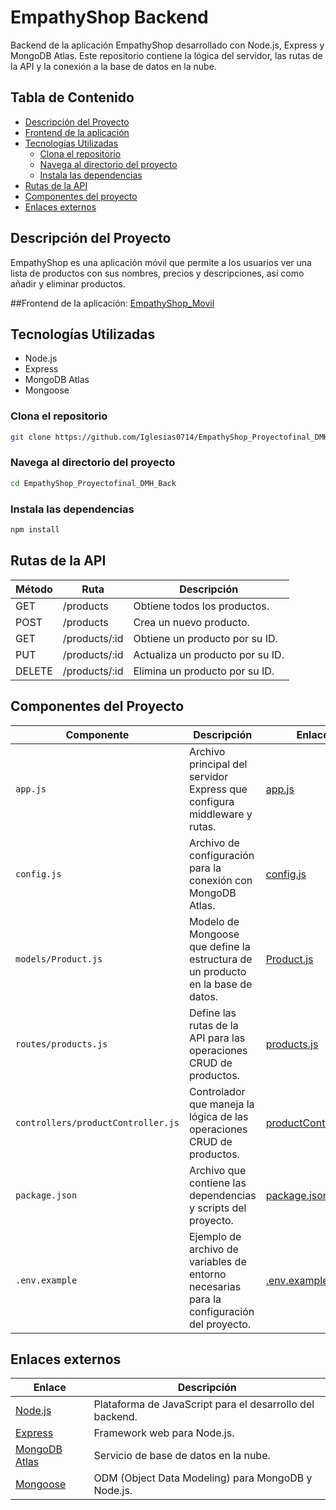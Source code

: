 # EmpathyShop Backend

Backend de la aplicación EmpathyShop desarrollado con Node.js, Express y MongoDB Atlas. Este repositorio contiene la lógica del servidor, las rutas de la API y la conexión a la base de datos en la nube.

## Tabla de Contenido

- [Descripción del Proyecto](#descripción-del-proyecto)
- [Frontend de la aplicación](#Frontend-de-la-aplicación)
- [Tecnologías Utilizadas](#tecnologías-utilizadas)
  - [Clona el repositorio](#clona-el-repositorio)
  - [Navega al directorio del proyecto](#navega-al-directorio-del-proyecto)
  - [Instala las dependencias](#instala-las-dependencias)
- [Rutas de la API](#rutas-de-la-api)
- [Componentes del proyecto](#Componentes-del-proyecto)
- [Enlaces externos](#enlaces-externos)

## Descripción del Proyecto

EmpathyShop es una aplicación móvil que permite a los usuarios ver una lista de productos con sus nombres, precios y descripciones, así como añadir y eliminar productos.

##Frontend de la aplicación:
 [EmpathyShop_Movil](https://github.com/Iglesias0714/EmpathyShop_Movil)


## Tecnologías Utilizadas

- Node.js
- Express
- MongoDB Atlas
- Mongoose

### Clona el repositorio
```bash
git clone https://github.com/Iglesias0714/EmpathyShop_Proyectofinal_DMH_Back
```
### Navega al directorio del proyecto
```bash
cd EmpathyShop_Proyectofinal_DMH_Back
```
### Instala las dependencias
```bash
npm install
```

## Rutas de la API

| Método | Ruta          | Descripción                        |
|--------|---------------|------------------------------------|
| GET    | /products     | Obtiene todos los productos.       |
| POST   | /products     | Crea un nuevo producto.            |
| GET    | /products/:id | Obtiene un producto por su ID.     |
| PUT    | /products/:id | Actualiza un producto por su ID.   |
| DELETE | /products/:id | Elimina un producto por su ID.     |

## Componentes del Proyecto

| Componente            | Descripción                                                   | Enlace                                      |
|-----------------------|---------------------------------------------------------------|---------------------------------------------|
| `app.js`              | Archivo principal del servidor Express que configura middleware y rutas. | [app.js](./app.js)                          |
| `config.js`           | Archivo de configuración para la conexión con MongoDB Atlas. | [config.js](./config.js)                    |
| `models/Product.js`   | Modelo de Mongoose que define la estructura de un producto en la base de datos. | [Product.js](./models/Product.js)           |
| `routes/products.js`  | Define las rutas de la API para las operaciones CRUD de productos. | [products.js](./routes/products.js)         |
| `controllers/productController.js` | Controlador que maneja la lógica de las operaciones CRUD de productos. | [productController.js](./controllers/productController.js) |
| `package.json`        | Archivo que contiene las dependencias y scripts del proyecto. | [package.json](./package.json)              |
| `.env.example`        | Ejemplo de archivo de variables de entorno necesarias para la configuración del proyecto. | [.env.example](./.env.example)              |




## Enlaces externos

| Enlace          | Descripción                             |
|-----------------|-----------------------------------------|
| [Node.js](https://nodejs.org) | Plataforma de JavaScript para el desarrollo del backend. |
| [Express](https://expressjs.com) | Framework web para Node.js. |
| [MongoDB Atlas](https://www.mongodb.com/cloud/atlas) | Servicio de base de datos en la nube. |
| [Mongoose](https://mongoosejs.com) | ODM (Object Data Modeling) para MongoDB y Node.js. |



